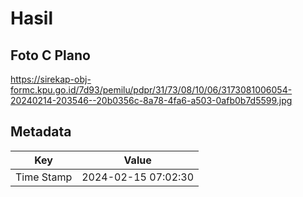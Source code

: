 # Hasil

## Foto C Plano

https://sirekap-obj-formc.kpu.go.id/7d93/pemilu/pdpr/31/73/08/10/06/3173081006054-20240214-203546--20b0356c-8a78-4fa6-a503-0afb0b7d5599.jpg


## Metadata

| Key        | Value               |
| ---------- | ------------------- |
| Time Stamp | 2024-02-15 07:02:30 |



